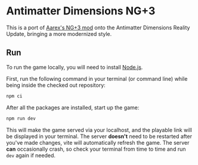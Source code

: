 # Antimatter Dimensions NG+3

This is a port of
[Aarex's NG+3 mod](https://github.com/aarextiaokhiao/NG-plus-3) onto the
Antimatter Dimensions Reality Update, bringing a more modernized style.

## Run

To run the game locally, you will need to install [Node.js](https://nodejs.org).

First, run the following command in your terminal (or command line) while being
inside the checked out repository:

```sh
npm ci
```

After all the packages are installed, start up the game:

```sh
npm run dev
```

This will make the game served via your localhost, and the playable link will be
displayed in your terminal. The server **doesn't** need to be restarted after
you've made changes, vite will automatically refresh the game. The server
**can** occasionally crash, so check your terminal from time to time and run
`dev` again if needed.

